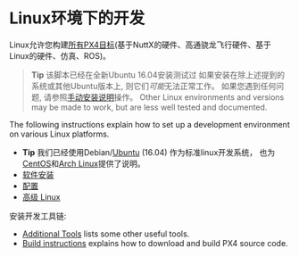 # Linux环境下的开发

Linux允许您构建[所有PX4目标](../setup/dev_env.md#supported-targets)(基于NuttX的硬件、高通骁龙飞行硬件、基于Linux的硬件、仿真、ROS)。

> **Tip** 该脚本已经在全新Ubuntu 16.04安装测试过 如果安装在除上述提到的系统或其他Ubuntu版本上, 则它们*可能*无法正常工作。 如果您遇到任何问题, 请参照[手动安装说明](../setup/dev_env_linux_ubuntu.md)操作。 Other Linux environments and versions may be made to work, but are less well tested and documented.

The following instructions explain how to set up a development environment on various Linux platforms.

* **Tip** 我们已经使用Debian/[Ubuntu](https://wiki.ubuntu.com/LTS) (16.04) 作为标准linux开发系统， 也为[CentOS](../setup/dev_env_linux_centos.md)和[Arch Linux](../setup/dev_env_linux_arch.md)提供了说明。
* [软件安装](../dev_setup/dev_env_linux_centos.md)
* [配置](../dev_setup/dev_env_linux_arch.md)
* [高级 Linux](../dev_setup/dev_env_advanced_linux.md)


安装开发工具链:
- [Additional Tools](../dev_setup/generic_dev_tools.md) lists some other useful tools.
- [Build instructions](../dev_setup/building_px4.md) explains how to download and build PX4 source code.
